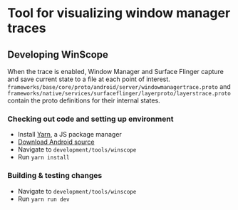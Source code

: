 # Tool for visualizing window manager traces

## Developing WinScope
When the trace is enabled, Window Manager and Surface Flinger capture and 
save current state to a file at each point of interest.
`frameworks/base/core/proto/android/server/windowmanagertrace.proto` and `frameworks/native/services/surfaceflinger/layerproto/layerstrace.proto` contain the proto definitions for their internal states.

### Checking out code and setting up environment
* Install [Yarn](https://yarnpkg.com), a JS package manager
* [Download Android source](https://source.android.com/setup/build/downloading)
* Navigate to `development/tools/winscope`
* Run `yarn install`

### Building & testing changes
* Navigate to `development/tools/winscope`
* Run `yarn run dev`

